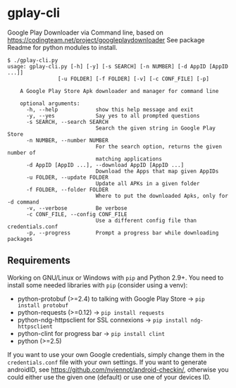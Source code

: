 # gplay-cli
Google Play Downloader via Command line, based on https://codingteam.net/project/googleplaydownloader See package Readme for python modules to install.

	$ ./gplay-cli.py 
	usage: gplay-cli.py [-h] [-y] [-s SEARCH] [-n NUMBER] [-d AppID [AppID ...]]
                    [-u FOLDER] [-f FOLDER] [-v] [-c CONF_FILE] [-p]

		A Google Play Store Apk downloader and manager for command line

		optional arguments:
		  -h, --help            show this help message and exit
		  -y, --yes             Say yes to all prompted questions
		  -s SEARCH, --search SEARCH
		                        Search the given string in Google Play Store
		  -n NUMBER, --number NUMBER
		                        For the search option, returns the given number of
		                        matching applications
		  -d AppID [AppID ...], --download AppID [AppID ...]
		                        Download the Apps that map given AppIDs
		  -u FOLDER, --update FOLDER
		                        Update all APKs in a given folder
		  -f FOLDER, --folder FOLDER
		                        Where to put the downloaded Apks, only for -d command
		  -v, --verbose         Be verbose
		  -c CONF_FILE, --config CONF_FILE
		                        Use a different config file than credentials.conf
		  -p, --progress        Prompt a progress bar while downloading packages

Requirements
----------
Working on GNU/Linux or Windows with `pip` and Python 2.9+.
You need to install some needed libraries with `pip` (consider using a venv):

- python-protobuf (>=2.4) to talking with Google Play Store -> `pip install protobuf`
- python-requests (>=0.12) -> `pip install requests`
- python-ndg-httpsclient for SSL connexions -> `pip install ndg-httpsclient`
- python-clint for progress bar -> `pip install clint`
- python (>=2.5)

If you want to use your own Google credentials, simply change them in the `credentials.conf` file with your own settings. 
If you want to generate androidID, see https://github.com/nviennot/android-checkin/, otherwise you could either use the given one (default) or use one of your devices ID.